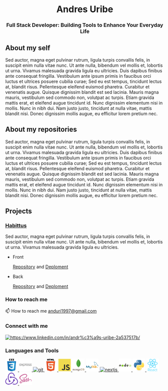 <h1 align="center">Andres Uribe</h1>
<h3 align="center">Full Stack Developer: Building Tools to Enhance Your Everyday Life</h3>

<h2>About my self</h2>
<p>Sed auctor, magna eget pulvinar rutrum, ligula turpis convallis felis, in suscipit enim nulla vitae nunc. Ut ante nulla, bibendum vel mollis et, lobortis ut urna. Vivamus malesuada gravida ligula eu ultricies. Duis dapibus finibus ante consequat fringilla. Vestibulum ante ipsum primis in faucibus orci luctus et ultrices posuere cubilia curae; Sed eu est tempus, tincidunt lectus at, blandit risus. Pellentesque eleifend euismod pharetra. Curabitur et venenatis augue. Quisque dignissim blandit est sed lacinia. Mauris magna mauris, vestibulum sed commodo non, volutpat ac turpis. Etiam gravida mattis erat, et eleifend augue tincidunt id. Nunc dignissim elementum nisi in mollis. Nunc in nibh dui. Nam justo justo, tincidunt at nulla vitae, mattis blandit nisi. Donec dignissim mollis augue, eu efficitur lorem pretium nec.</p>

<h2>About my repositories</h2>
<p>Sed auctor, magna eget pulvinar rutrum, ligula turpis convallis felis, in suscipit enim nulla vitae nunc. Ut ante nulla, bibendum vel mollis et, lobortis ut urna. Vivamus malesuada gravida ligula eu ultricies. Duis dapibus finibus ante consequat fringilla. Vestibulum ante ipsum primis in faucibus orci luctus et ultrices posuere cubilia curae; Sed eu est tempus, tincidunt lectus at, blandit risus. Pellentesque eleifend euismod pharetra. Curabitur et venenatis augue. Quisque dignissim blandit est sed lacinia. Mauris magna mauris, vestibulum sed commodo non, volutpat ac turpis. Etiam gravida mattis erat, et eleifend augue tincidunt id. Nunc dignissim elementum nisi in mollis. Nunc in nibh dui. Nam justo justo, tincidunt at nulla vitae, mattis blandit nisi. Donec dignissim mollis augue, eu efficitur lorem pretium nec.</p>

<h2>Projects</h3>
<h3><a href="https://www.habittus.com/" target="blank">Habittus</a></h3>

  <p>Sed auctor, magna eget pulvinar rutrum, ligula turpis convallis felis, in suscipit enim nulla vitae nunc. Ut ante nulla, bibendum vel mollis et, lobortis ut urna. Vivamus malesuada gravida ligula eu ultricies.</p>
   <ul>
  <li>Front
    <p><a href="https://github.com/AndresUribe1234/Habits-front">Repository</a> and <a href="https://www.habittus.com/">Deploment</a> <p/>
  </li>
    <li>Back
    <p><a href="https://github.com/AndresUribe1234/Habits-back">Repository</a> and <a href="https://habits-back-three.vercel.app/">Deploment</a> <p/>
  </li>
 </ul>




<h3>How to reach me</h3>
<p>📫 How to reach me <a href="mailto:anduri1997@gmail.com">anduri1997@gmail.com</a></p>


<h3 align="left">Connect with me</h3>
<p align="left">
<a href="https://www.linkedin.com/in/andr%C3%A9s-uribe-2a537517b/" target="blank"><img align="center" src="https://raw.githubusercontent.com/rahuldkjain/github-profile-readme-generator/master/src/images/icons/Social/linked-in-alt.svg" alt="https://www.linkedin.com/in/andr%c3%a9s-uribe-2a537517b/" height="30" width="40" /></a>
</p>

<h3 align="left">Languages and Tools</h3>
<p align="left"> <a href="https://www.w3schools.com/css/" target="_blank" rel="noreferrer"> <img src="https://raw.githubusercontent.com/devicons/devicon/master/icons/css3/css3-original-wordmark.svg" alt="css3" width="40" height="40"/> </a> <a href="https://expressjs.com" target="_blank" rel="noreferrer"> <img src="https://raw.githubusercontent.com/devicons/devicon/master/icons/express/express-original-wordmark.svg" alt="express" width="40" height="40"/> </a> <a href="https://git-scm.com/" target="_blank" rel="noreferrer"> <img src="https://www.vectorlogo.zone/logos/git-scm/git-scm-icon.svg" alt="git" width="40" height="40"/> </a> <a href="https://www.w3.org/html/" target="_blank" rel="noreferrer"> <img src="https://raw.githubusercontent.com/devicons/devicon/master/icons/html5/html5-original-wordmark.svg" alt="html5" width="40" height="40"/> </a> <a href="https://developer.mozilla.org/en-US/docs/Web/JavaScript" target="_blank" rel="noreferrer"> <img src="https://raw.githubusercontent.com/devicons/devicon/master/icons/javascript/javascript-original.svg" alt="javascript" width="40" height="40"/> </a> <a href="https://www.mongodb.com/" target="_blank" rel="noreferrer"> <img src="https://raw.githubusercontent.com/devicons/devicon/master/icons/mongodb/mongodb-original-wordmark.svg" alt="mongodb" width="40" height="40"/> </a> <a href="https://www.mysql.com/" target="_blank" rel="noreferrer"> <img src="https://raw.githubusercontent.com/devicons/devicon/master/icons/mysql/mysql-original-wordmark.svg" alt="mysql" width="40" height="40"/> </a> <a href="https://nextjs.org/" target="_blank" rel="noreferrer"> <img src="https://cdn.worldvectorlogo.com/logos/nextjs-2.svg" alt="nextjs" width="40" height="40"/> </a> <a href="https://nodejs.org" target="_blank" rel="noreferrer"> <img src="https://raw.githubusercontent.com/devicons/devicon/master/icons/nodejs/nodejs-original-wordmark.svg" alt="nodejs" width="40" height="40"/> </a> <a href="https://www.python.org" target="_blank" rel="noreferrer"> <img src="https://raw.githubusercontent.com/devicons/devicon/master/icons/python/python-original.svg" alt="python" width="40" height="40"/> </a> <a href="https://reactjs.org/" target="_blank" rel="noreferrer"> <img src="https://raw.githubusercontent.com/devicons/devicon/master/icons/react/react-original-wordmark.svg" alt="react" width="40" height="40"/> </a> <a href="https://redux.js.org" target="_blank" rel="noreferrer"> <img src="https://raw.githubusercontent.com/devicons/devicon/master/icons/redux/redux-original.svg" alt="redux" width="40" height="40"/> </a> <a href="https://sass-lang.com" target="_blank" rel="noreferrer"> <img src="https://raw.githubusercontent.com/devicons/devicon/master/icons/sass/sass-original.svg" alt="sass" width="40" height="40"/> </a> </p>
